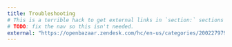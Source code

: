 ```yaml
---
title: Troubleshooting
# This is a terrible hack to get external links in `section:` sections
# TODO: fix the nav so this isn't needed.
external: "https://openbazaar.zendesk.com/hc/en-us/categories/200227979-Troubleshooting"
---
```

